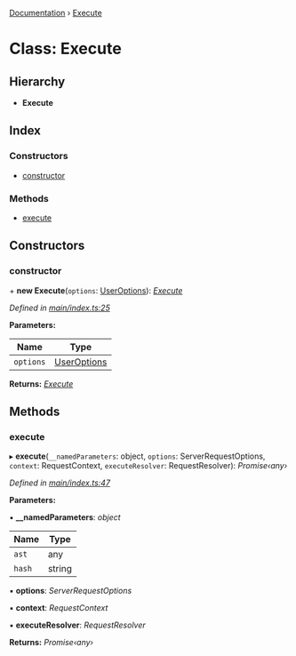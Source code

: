 [Documentation](../README.md) › [Execute](execute.md)

# Class: Execute

## Hierarchy

* **Execute**

## Index

### Constructors

* [constructor](execute.md#constructor)

### Methods

* [execute](execute.md#execute)

## Constructors

###  constructor

\+ **new Execute**(`options`: [UserOptions](../interfaces/useroptions.md)): *[Execute](execute.md)*

*Defined in [main/index.ts:25](https://github.com/badbatch/graphql-box/blob/7c48d653/packages/execute/src/main/index.ts#L25)*

**Parameters:**

Name | Type |
------ | ------ |
`options` | [UserOptions](../interfaces/useroptions.md) |

**Returns:** *[Execute](execute.md)*

## Methods

###  execute

▸ **execute**(`__namedParameters`: object, `options`: ServerRequestOptions, `context`: RequestContext, `executeResolver`: RequestResolver): *Promise‹any›*

*Defined in [main/index.ts:47](https://github.com/badbatch/graphql-box/blob/7c48d653/packages/execute/src/main/index.ts#L47)*

**Parameters:**

▪ **__namedParameters**: *object*

Name | Type |
------ | ------ |
`ast` | any |
`hash` | string |

▪ **options**: *ServerRequestOptions*

▪ **context**: *RequestContext*

▪ **executeResolver**: *RequestResolver*

**Returns:** *Promise‹any›*
